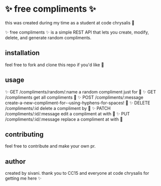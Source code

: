 # ✨ free compliments ✨

this was created during my time as a student at code chrysalis 🦋

✨ free compliments ✨ is a simple REST API that lets you create, modify, delete, and generate random compliments.

## installation

feel free to fork and clone this repo if you'd like 🔮

## usage

✨ GET /compliments/random/:name
    a random compliment just for <name> 💛
✨ GET /compliments
    get all compliments 💛
✨ POST /compliments/:message
    create-a-new-compliment-for-<name>-using-hyphens-for-spaces! 💛
✨ DELETE /compliments/:id
    delete a compliment by <id>💛
✨ PATCH /compliments/:id/:message
    edit a compliment at <id> with <a-message> 💛
✨ PUT /compliments/:id/:message
    replace a compliment at <id> with <a-message> 💛

## contributing

feel free to contribute and make your own pr.

## author

created by sivani.
thank you to CC15 and everyone at code chrysalis for getting me here ✨